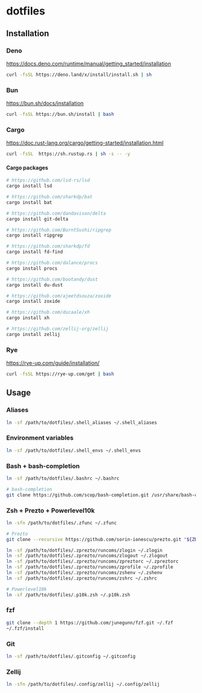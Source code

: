 # dotfiles

## Installation

### Deno

https://docs.deno.com/runtime/manual/getting_started/installation

```sh
curl -fsSL https://deno.land/x/install/install.sh | sh
```

### Bun

https://bun.sh/docs/installation

```sh
curl -fsSL https://bun.sh/install | bash
```

### Cargo

https://doc.rust-lang.org/cargo/getting-started/installation.html

```sh
curl -fsSL  https://sh.rustup.rs | sh -s -- -y
```

#### Cargo packages

```sh
# https://github.com/lsd-rs/lsd
cargo install lsd

# https://github.com/sharkdp/bat
cargo install bat

# https://github.com/dandavison/delta
cargo install git-delta

# https://github.com/BurntSushi/ripgrep
cargo install ripgrep

# https://github.com/sharkdp/fd
cargo install fd-find

# https://github.com/dalance/procs
cargo install procs

# https://github.com/bootandy/dust
cargo install du-dust

# https://github.com/ajeetdsouza/zoxide
cargo install zoxide

# https://github.com/ducaale/xh
cargo install xh

# https://github.com/zellij-org/zellij
cargo install zellij
```

### Rye

https://rye-up.com/guide/installation/

```sh
curl -fsSL https://rye-up.com/get | bash
```

## Usage

### Aliases

```sh
ln -sf /path/to/dotfiles/.shell_aliases ~/.shell_aliases
```

### Environment variables

```sh
ln -sf /path/to/dotfiles/.shell_envs ~/.shell_envs
```

### Bash + bash-completion

```sh
ln -sf /path/to/dotfiles/.bashrc ~/.bashrc

# bash-completion
git clone https://github.com/scop/bash-completion.git /usr/share/bash-completion
```

### Zsh + Prezto + Powerlevel10k

```sh
ln -sfn /path/to/dotfiles/.zfunc ~/.zfunc

# Prezto
git clone --recursive https://github.com/sorin-ionescu/prezto.git "${ZDOTDIR:-$HOME}/.zprezto"

ln -sf /path/to/dotfiles/.zprezto/runcoms/zlogin ~/.zlogin
ln -sf /path/to/dotfiles/.zprezto/runcoms/zlogout ~/.zlogout
ln -sf /path/to/dotfiles/.zprezto/runcoms/zpreztorc ~/.zpreztorc
ln -sf /path/to/dotfiles/.zprezto/runcoms/zprofile ~/.zprofile
ln -sf /path/to/dotfiles/.zprezto/runcoms/zshenv ~/.zshenv
ln -sf /path/to/dotfiles/.zprezto/runcoms/zshrc ~/.zshrc

# Powerlevel10k
ln -sf /path/to/dotfiles/.p10k.zsh ~/.p10k.zsh
```

### fzf

```sh
git clone --depth 1 https://github.com/junegunn/fzf.git ~/.fzf
~/.fzf/install
```

### Git

```sh
ln -sf /path/to/dotfiles/.gitconfig ~/.gitconfig
```

### Zellij

```sh
ln -sfn /path/to/dotfiles/.config/zellij ~/.config/zellij
```
